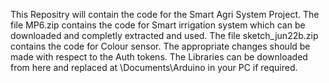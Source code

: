 This Repositry will contain the code for the Smart Agri System Project.
The file MP6.zip contains the code for Smart irrigation system which can be downloaded and completly extracted and used.
The file sketch_jun22b.zip contains the code for Colour sensor.
The appropriate changes should be made with respect to the Auth tokens.
The Libraries can be downloaded from here and replaced at \Documents\Arduino in your PC if required.
